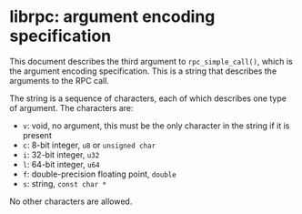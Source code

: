 # librpc: argument encoding specification

This document describes the third argument to `rpc_simple_call()`, which is the
argument encoding specification. This is a string that describes the
arguments to the RPC call.

The string is a sequence of characters, each of which describes one type
of argument. The characters are:

- `v`: void, no argument, this must be the only character in the string if it is present
- `c`: 8-bit integer, `u8` or `unsigned char`
- `i`: 32-bit integer, `u32`
- `l`: 64-bit integer, `u64`
- `f`: double-precision floating point, `double`
- `s`: string, `const char *`

No other characters are allowed.
